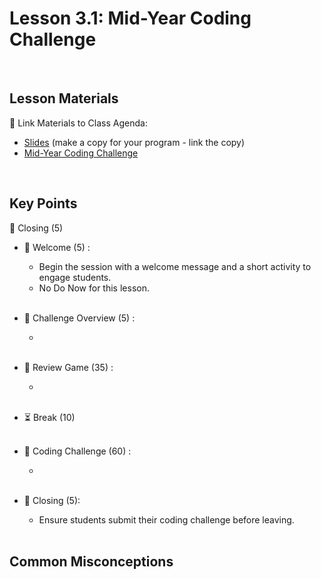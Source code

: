 # Lesson 3.1: Mid-Year Coding Challenge

<br>

## Lesson Materials

📖 Link Materials to Class Agenda:
- [Slides](https://docs.google.com/presentation/d/1upFDcnPoiW6E9w4xtmKIQq6_sGkGgNHUAiVHbUeEMSw/edit?usp=sharing) (make a copy for your program - link the copy)
- [Mid-Year Coding Challenge](https://forms.gle/FCJfnMg7RHqf2epg9)


<br>

## Key Points

👋 Closing (5)


- 👋 Welcome (5) :
    - Begin the session with a welcome message and a short activity to engage students.
    - No Do Now for this lesson.<br><br>

- 🎯 Challenge Overview (5) :
    - <br><br>

- 🔄 Review Game (35) :
    - <br><br>

- ⏳ Break (10)<br><br>

- 👾 Coding Challenge (60) :
    - <br><br>

- 👋 Closing (5):
    - Ensure students submit their coding challenge before leaving.<br><br>


## Common Misconceptions